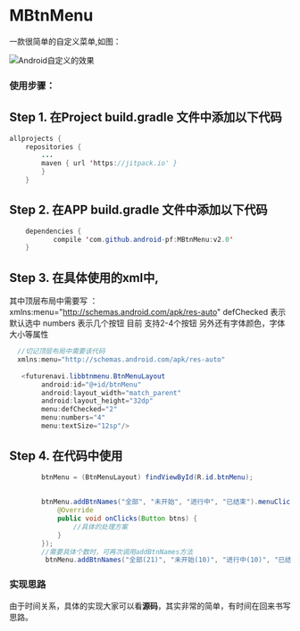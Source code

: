 # MBtnMenu

一款很简单的自定义菜单,如图：

<!-- ![IOS分分种搞定的效果](http://okbrselg1.bkt.clouddn.com/iamge/ios_menu.png =200x) -->
![Android自定义的效果](http://okbrselg1.bkt.clouddn.com/image/android_menu.png )

### 使用步骤：
## Step 1. 在Project build.gradle 文件中添加以下代码
``` java
allprojects {
	repositories {
		...
		maven { url 'https://jitpack.io' }
		}
	}

```

## Step 2. 在APP build.gradle 文件中添加以下代码
 
``` java
    dependencies {
	       compile 'com.github.android-pf:MBtnMenu:v2.0'
	}
```

## Step 3. 在具体使用的xml中,
其中顶层布局中需要写 ： xmlns:menu="http://schemas.android.com/apk/res-auto"
defChecked 表示默认选中 numbers 表示几个按钮 目前 支持2-4个按钮 另外还有字体颜色，字体大小等属性
``` java
  //切记顶层布局中需要该代码
  xmlns:menu="http://schemas.android.com/apk/res-auto"
  
   <futurenavi.libbtnmenu.BtnMenuLayout
        android:id="@+id/btnMenu"
        android:layout_width="match_parent"
        android:layout_height="32dp"
        menu:defChecked="2"
        menu:numbers="4"
        menu:textSize="12sp"/>
```

## Step 4. 在代码中使用
 
``` java
        btnMenu = (BtnMenuLayout) findViewById(R.id.btnMenu);
 
      
        btnMenu.addBtnNames("全部", "未开始", "进行中", "已结束").menuClicks(new  BtnMenuLayout.CallBack(){
            @Override
            public void onClicks(Button btns) {
                //具体的处理方案
            }
        });
        //需要具体个数时，可再次调用addBtnNames方法
         btnMenu.addBtnNames("全部(21)", "未开始(10)", "进行中(10)", "已结束(1)").menuClicks(call);
```


### 实现思路 
由于时间关系，具体的实现大家可以看**源码**，其实非常的简单，有时间在回来书写思路。
 

  <!-- [1]: http://oddbiem8l.bkt.clouddn.com/mvp.png -->
  <!-- [2]: http://oddbiem8l.bkt.clouddn.com/project.png -->
  <!-- [3]: http://oddbiem8l.bkt.clouddn.com/mvp%E4%B8%80%E4%B8%AA%E8%AF%B7%E6%B1%82%E7%9A%84%E8%BF%87%E7%A8%8B.png -->
  <!-- [4]: http://www.jianshu.com/u/aa53f5d59037 -->
  <!-- [5]: http://www.jianshu.com/p/a7635e39c5ac -->
  <!-- [6]: http://www.jianshu.com/p/cc7ae2f96b64 -->
  <!-- [7]: http://www.jianshu.com/p/92ae9fb83e74 -->
